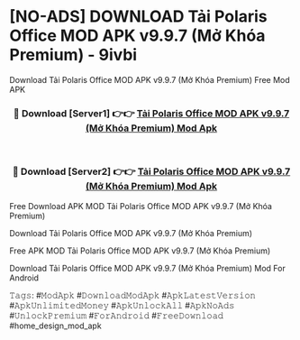 # [NO-ADS] DOWNLOAD Tải Polaris Office MOD APK v9.9.7 (Mở Khóa Premium) - 9ivbi
Download Tải Polaris Office MOD APK v9.9.7 (Mở Khóa Premium) Free Mod APK

<div align="center">
<h3>🔴 Download [Server1] 👉👉 <a href="https://apk-comot.site?title=Tải_Polaris_Office_MOD_APK_v9.9.7_(Mở_Khóa_Premium)">Tải Polaris Office MOD APK v9.9.7 (Mở Khóa Premium) Mod Apk</a></h3><br>

<h3>🔴 Download [Server2] 👉👉 <a href="https://apk-comot.site?title=Tải_Polaris_Office_MOD_APK_v9.9.7_(Mở_Khóa_Premium)">Tải Polaris Office MOD APK v9.9.7 (Mở Khóa Premium) Mod Apk</a></h3>
</div>


Free Download APK MOD Tải Polaris Office MOD APK v9.9.7 (Mở Khóa Premium)

Download Tải Polaris Office MOD APK v9.9.7 (Mở Khóa Premium) 

Free APK MOD Tải Polaris Office MOD APK v9.9.7 (Mở Khóa Premium) 

Download Tải Polaris Office MOD APK v9.9.7 (Mở Khóa Premium) Mod For Android

𝚃𝚊𝚐𝚜: #𝙼𝚘𝚍𝙰𝚙𝚔 #𝙳𝚘𝚠𝚗𝚕𝚘𝚊𝚍𝙼𝚘𝚍𝙰𝚙𝚔 #𝙰𝚙𝚔𝙻𝚊𝚝𝚎𝚜𝚝𝚅𝚎𝚛𝚜𝚒𝚘𝚗 #𝙰𝚙𝚔𝚄𝚗𝚕𝚒𝚖𝚒𝚝𝚎𝚍𝙼𝚘𝚗𝚎𝚢 #𝙰𝚙𝚔𝚄𝚗𝚕𝚘𝚌𝚔𝙰𝚕𝚕 #𝙰𝚙𝚔𝙽𝚘𝙰𝚍𝚜 #𝚄𝚗𝚕𝚘𝚌𝚔𝙿𝚛𝚎𝚖𝚒𝚞𝚖 #𝙵𝚘𝚛𝙰𝚗𝚍𝚛𝚘𝚒𝚍 #𝙵𝚛𝚎𝚎𝙳𝚘𝚠𝚗𝚕𝚘𝚊𝚍 #home_design_mod_apk